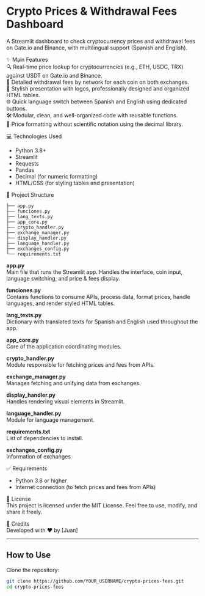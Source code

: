 # Crypto Prices & Withdrawal Fees Dashboard  
A Streamlit dashboard to check cryptocurrency prices and withdrawal fees on Gate.io and Binance, with multilingual support (Spanish and English).

✨ Main Features  
🔍 Real-time price lookup for cryptocurrencies (e.g., ETH, USDC, TRX) against USDT on Gate.io and Binance.  
💸 Detailed withdrawal fees by network for each coin on both exchanges.  
🎨 Stylish presentation with logos, professionally designed and organized HTML tables.  
🌐 Quick language switch between Spanish and English using dedicated buttons.  
🛠 Modular, clean, and well-organized code with reusable functions.  
🔢 Price formatting without scientific notation using the decimal library.

💻 Technologies Used  
- Python 3.8+  
- Streamlit  
- Requests  
- Pandas  
- Decimal (for numeric formatting)  
- HTML/CSS (for styling tables and presentation)

📁 Project Structure  
```
├── app.py  
├── funciones.py  
├── lang_texts.py  
├── app_core.py  
├── crypto_handler.py  
├── exchange_manager.py  
├── display_handler.py  
├── language_handler.py  
├── exchanges_config.py  
└── requirements.txt
```


**app.py**  
Main file that runs the Streamlit app. Handles the interface, coin input, language switching, and price & fees display.

**funciones.py**  
Contains functions to consume APIs, process data, format prices, handle languages, and render styled HTML tables.

**lang_texts.py**  
Dictionary with translated texts for Spanish and English used throughout the app.

**app_core.py**  
Core of the application coordinating modules.

**crypto_handler.py**  
Module responsible for fetching prices and fees from APIs.

**exchange_manager.py**  
Manages fetching and unifying data from exchanges.

**display_handler.py**  
Handles rendering visual elements in Streamlit.

**language_handler.py**  
Module for language management.

**requirements.txt**  
List of dependencies to install.

**exchanges_config.py**  
Information of exchanges

✅ Requirements  
- Python 3.8 or higher  
- Internet connection (to fetch prices and fees from APIs)

📄 License  
This project is licensed under the MIT License. Feel free to use, modify, and share it freely.

🙏 Credits  
Developed with ❤️ by [Juan]

---

## How to Use  
Clone the repository:  
```bash
git clone https://github.com/YOUR_USERNAME/crypto-prices-fees.git
cd crypto-prices-fees
